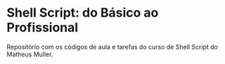 # Shell Script: do Básico ao Profissional

Repositório com os códigos de aula e tarefas do curso de Shell Script do Matheus Muller.

